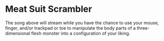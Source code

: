 Meat Suit Scrambler
===================

The song above will stream while you have the chance to use your mouse, finger, and/or trackpad or toe to manipulate the body parts of a three- dimensional flesh monster into a configuration of your liking.
